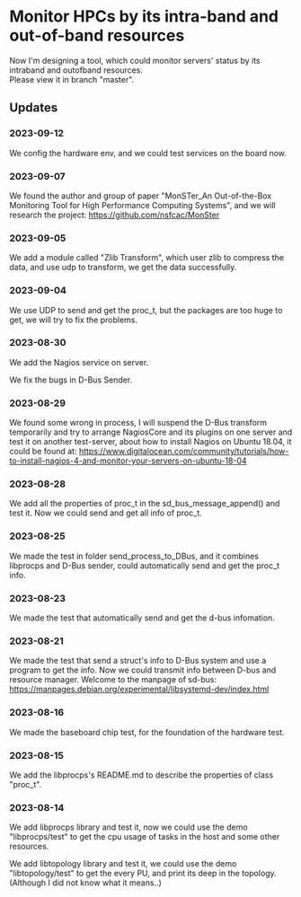 # Monitor HPCs by its intra-band and out-of-band resources

Now I'm designing a tool, which could monitor servers' status by its intraband and outofband resources.     
Please view it in branch "master".

## Updates

### **2023-09-12**

We config the hardware env, and we could test services on the board now.

### **2023-09-07**

We found the author and group of paper "MonSTer_An Out-of-the-Box Monitoring Tool for High Performance Computing Systems", and we will research the project: https://github.com/nsfcac/MonSter

### **2023-09-05**

We add a module called "Zlib Transform", which user zlib to compress the data, and use udp to transform, we get the data successfully.

### **2023-09-04**

We use UDP to send and get the proc_t, but the packages are too huge to get, we will try to fix the problems.

### **2023-08-30**

We add the Nagios service on server.

We fix the bugs in D-Bus Sender.

### **2023-08-29**

We found some wrong in process, I will suspend the D-Bus transform temporarily and try to arrange NagiosCore and its plugins on one server and test it on another test-server, about how to install Nagios on Ubuntu 18.04, it could be found at: https://www.digitalocean.com/community/tutorials/how-to-install-nagios-4-and-monitor-your-servers-on-ubuntu-18-04

### **2023-08-28**

We add all the properties of proc_t in the sd_bus_message_append() and test it. Now we could send and get all info of proc_t.

### **2023-08-25**

We made the test in folder send_process_to_DBus, and it combines libprocps and D-Bus sender, could automatically send and get the proc_t info.

### **2023-08-23**

We made the test that automatically send and get the d-bus infomation.


### **2023-08-21**

We made the test that send a struct's info to D-Bus system and use a program to get the info.  Now we could transmit info between D-bus and resource manager.
Welcome to the manpage of sd-bus: https://manpages.debian.org/experimental/libsystemd-dev/index.html

### **2023-08-16**

We made the baseboard chip test, for the foundation of the hardware test.

### **2023-08-15**

We add the libprocps's README.md to describe the properties of class "proc_t".

### **2023-08-14**

We add libprocps library and test it, now we could use the demo "libprocps/test" to get the cpu usage of tasks in the host and some other resources.

We add libtopology library and test it, we could use the demo "libtopology/test" to get the every PU, and print its deep in the topology. (Although I did not know what it means..)

